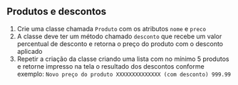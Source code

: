 ## Produtos e descontos

1. Crie uma classe chamada `Produto` com os atributos `nome` e `preco`
2. A classe deve ter um método chamado `desconto` que recebe um valor percentual de desconto e retorna o preço do
   produto com o desconto aplicado
3. Repetir a criação da classe criando uma lista com no mínimo 5 produtos e retorne impresso na tela o resultado dos
   descontos conforme exemplo: `Novo preço do produto XXXXXXXXXXXXXX (com desconto) 999.99`
